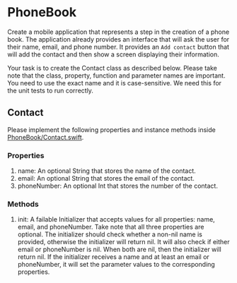 # PhoneBook

Create a mobile application that represents a step in the creation of a phone book. The application already provides an interface that will ask the user for their name, email, and phone number. It provides an `Add contact` button that will add the contact and then show a screen displaying their information.

Your task is to create the Contact class as described below. Please take note that the class, property, function and parameter names are important. You need to use the exact name and it is case-sensitive. We need this for the unit tests to run correctly.

## Contact
Please implement the following properties and instance methods inside [PhoneBook/Contact.swift](PhoneBook/Contact.swift).

### Properties
1. name: An optional String that stores the name of the contact.
1. email: An optional String that stores the email of the contact.
1. phoneNumber: An optional Int that stores the number of the contact.

### Methods
1. init: A failable Initializer that accepts values for all properties: name, email, and phoneNumber. Take note that all three properties are optional. The initializer should check whether a non-nil name is provided, otherwise the initializer will return nil. It will also check if either email or phoneNumber is nil. When both are nil, then the initializer will return nil. If the initializer receives a name and at least an email or phoneNumber, it will set the parameter values to the corresponding properties.
